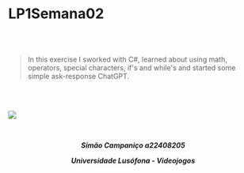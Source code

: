 # LP1Semana02

<br>
<br>

>In this exercise I sworked with C#, learned about using math, operators, special characters, if's and while's and started some simple ask-response ChatGPT.

<br>
<br>

![](https://animeflix.com.br/wp-content/uploads/2025/01/Solo-leveling-1.jpg)


<br>


***<p style="text-align:center;">Simão Campaniço a22408205</p>***

***<p style="text-align:center;">Universidade Lusófona - Videojogos</p>***
